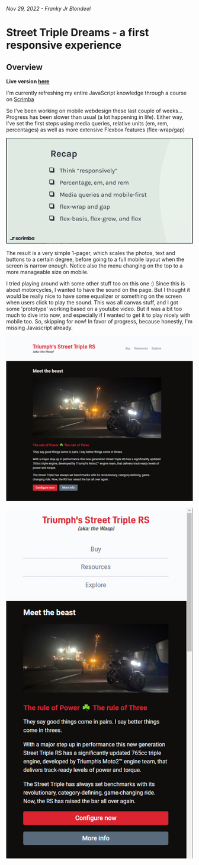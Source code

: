 *Nov 29, 2022 - Franky Jr Blondeel*


# Street Triple Dreams - a first responsive experience

## Overview

**Live version [here](https://triumph-responsive.netlify.app/)**

I'm currently refreshing my entire JavaScript knowledge through a course on [Scrimba](https://scrimba.com/allcourses)

So I've been working on mobile webdesign these last couple of weeks...
Progress has been slower than usual (a lot happening in life). Either way, I've set the first steps using media queries, relative units (em, rem, percentages) as well as more extensive Flexbox features (flex-wrap/gap)
<p align="center">
<img alt="concepts" src="https://github.com/MrFranksJr/MrFranksJr/blob/main/assets/responsive-triumph/concepts.png">
</p>

The result is a very simple 1-pager, which scales the photos, text and buttons to a certain degree, before going to a full mobile layout when the screen is narrow enough.
Notice also the menu changing on the top to a more manageable size on mobile.


I tried playing around with some other stuff too on this one :)
Since this is about motorcycles, I wanted to have the sound on the page. But I thought it would be really nice to have some equalizer or something on the screen when users click to play the sound. This was all canvas stuff, and I got some 'prototype' working based on a youtube video. But it was a bit too much to dive into now, and especially if I wanted to get it to play nicely with mobile too.
So, skipping for now! In favor of progress, because honestly, I'm missing Javascript already.

<p align="center">
<img alt="desktop version" src="https://github.com/MrFranksJr/MrFranksJr/blob/main/assets/responsive-triumph/desktop.png">
</p>
<p align="center">
<img alt="mobile version" src="https://github.com/MrFranksJr/MrFranksJr/blob/main/assets/responsive-triumph/mobile.png">
</p>